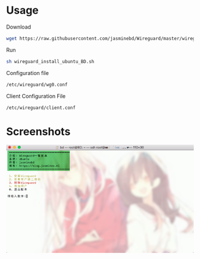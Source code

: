# Usage

Download
``` bash
wget https://raw.githubusercontent.com/jasminebd/Wireguard/master/wireguard_install_ubuntu_BD.sh
```

Run
``` bash
sh wireguard_install_ubuntu_BD.sh
```

Configuration file 
``` bash
/etc/wireguard/wg0.conf
```

Client Configuration File
``` bash
/etc/wireguard/client.conf
```

# Screenshots
![Screenshots](https://github.com/jasminebd/Wireguard/blob/master/Screenshots.png?raw=true)
